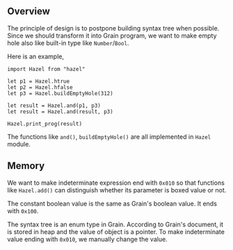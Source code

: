 ## Overview

The principle of design is to postpone building syntax tree when possible. Since we should transform it into Grain program, we want to make empty hole also like built-in type like `Number`/`Bool`.

Here is an example,
```
import Hazel from "hazel"

let p1 = Hazel.htrue
let p2 = Hazel.hfalse
let p3 = Hazel.buildEmptyHole(312)

let result = Hazel.and(p1, p3)
let result = Hazel.and(result, p3)

Hazel.print_prog(result)
```

The functions like `and()`, `buildEmptyHole()` are all implemented in `Hazel` module.

## Memory

We want to make indeterminate expression end with `0x010` so that functions like `Hazel.add()` can distinguish whether its parameter is boxed value or not.

The constant boolean value is the same as Grain's boolean value. It ends with `0x100`.

The syntax tree is an enum type in Grain. According to Grain's document, it is stored in heap and the value of object is a pointer. To make indeterminate value ending with `0x010`, we manually change the value.
